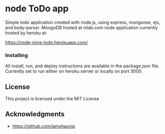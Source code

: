 # node ToDo app
Simple todo application created with node.js, using express, mongoose, ejs, and body-parser.  MongoDB hosted at mlab.com node application currently hosted by heroku at: 

https://node-ninja-todo.herokuapp.com/

### Installing
All install, run, and deploy instructions are available in the package.json file. Currently set to run either on heroku server or locally on port 3000.

## License
This project is licensed under the MIT License

## Acknowledgments

* https://github.com/iamshaunjp